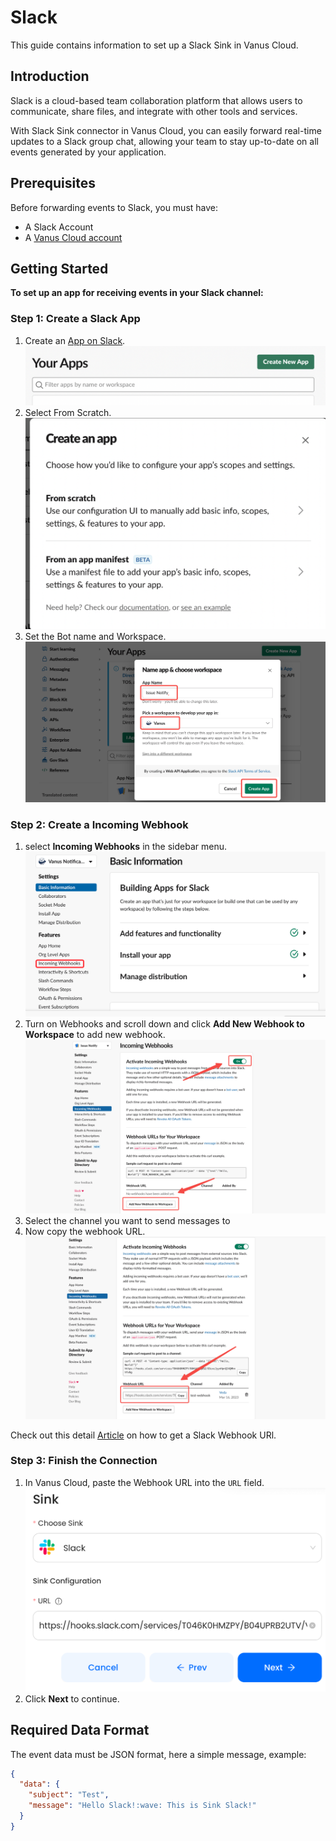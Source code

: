 # Slack

This guide contains information to set up a Slack Sink in Vanus Cloud.

## Introduction

Slack is a cloud-based team collaboration platform that allows users to communicate, share files, and integrate with other tools and services.

With Slack Sink connector in Vanus Cloud, you can easily forward real-time updates to a Slack group chat, allowing your team to stay up-to-date on all events generated by your application.


## Prerequisites

Before forwarding events to Slack, you must have:

- A Slack Account
- A [Vanus Cloud account](https://cloud.vanus.ai)

## Getting Started

**To set up an app for receiving events in your Slack channel:**

### Step 1: Create a Slack App
1. Create an [App on Slack](https://api.slack.com/apps).
   ![](images/slack-createapp.png)
2. Select From Scratch.
   ![](images/slack-selectfromscratch.png)
3. Set the Bot name and Workspace.
![](images/create-app.png)

### Step 2: Create a Incoming Webhook
1. select **Incoming Webhooks** in the sidebar menu.
![img.png](images/img.png)
2. Turn on Webhooks and scroll down and click **Add New Webhook to Workspace** to add new webhook.
![](images/slack-add-webhook.png)
3. Select the channel you want to send messages to 
4. Now copy the webhook URL.
![](images/slack-webhook-url.png)

Check out this detail [Article](https://www.vanus.ai/blog/get-your-slack-webhook-url/) on how to get a Slack Webhook URl.

### Step 3: Finish the Connection
1. In Vanus Cloud, paste the Webhook URL into the `URL` field. 
![img_2.png](images/img_2.png)
2. Click **Next** to continue.

## Required Data Format

The event data must be JSON format, here a simple message, example:

```json
{
  "data": {
    "subject": "Test",
    "message": "Hello Slack!:wave: This is Sink Slack!"
  }
}
```
